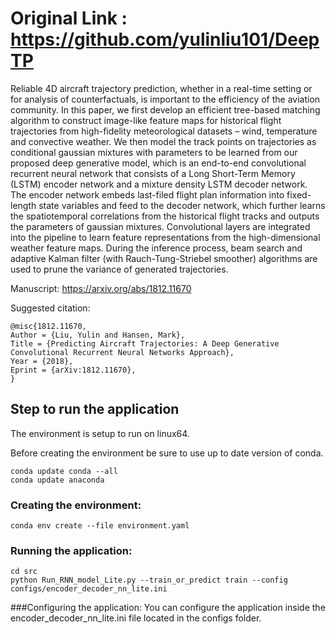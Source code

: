 # Original Link :  https://github.com/yulinliu101/DeepTP
Reliable 4D aircraft trajectory prediction, whether in a real-time setting or for analysis of counterfactuals, is important to the efficiency of the aviation community. In this paper, we first develop an efficient tree-based matching algorithm to construct image-like feature maps for historical flight trajectories from high-fidelity meteorological datasets – wind, temperature and convective weather. We then model the track points on trajectories as conditional gaussian mixtures with parameters to be learned from our proposed deep generative model, which is an end-to-end convolutional recurrent neural network that consists of a Long Short-Term Memory (LSTM) encoder network and a mixture density LSTM decoder network. The encoder network embeds last-filed flight plan information into fixed-length state variables and feed to the decoder network, which further learns the spatiotemporal correlations from the historical flight tracks and outputs the parameters of gaussian mixtures. Convolutional layers are integrated into the pipeline to learn feature representations from the high-dimensional weather feature maps. During the inference process, beam search and adaptive Kalman filter (with Rauch-Tung-Striebel smoother) algorithms are used to prune the variance of generated trajectories.

Manuscript: https://arxiv.org/abs/1812.11670

Suggested citation: 

```
@misc{1812.11670,
Author = {Liu, Yulin and Hansen, Mark},
Title = {Predicting Aircraft Trajectories: A Deep Generative Convolutional Recurrent Neural Networks Approach},
Year = {2018},
Eprint = {arXiv:1812.11670},
}
```

## Step to run the application
The environment is setup to run on linux64.

Before creating the environment be sure to use up to date version of conda.
```
conda update conda --all
conda update anaconda
```

### Creating the environment:

```
conda env create --file environment.yaml
```

### Running the application:
```
cd src
python Run_RNN_model_Lite.py --train_or_predict train --config configs/encoder_decoder_nn_lite.ini
```

###Configuring the application:
You can configure the application inside the encoder_decoder_nn_lite.ini file located in the configs folder. 
